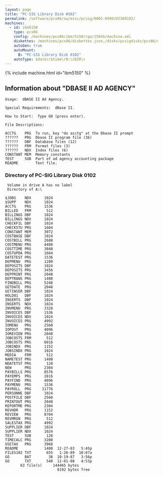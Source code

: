 ```yaml
---
layout: page
title: "PC-SIG Library Disk #102"
permalink: /software/pcx86/sw/misc/pcsig/0001-0999/DISK0102/
machines:
  - id: ibm5150
    type: pcx86
    config: /machines/pcx86/ibm/5150/cga/256kb/machine.xml
    diskettes: /machines/pcx86/diskettes.json,/disks/pcsigdisks/pcx86/diskettes.json
    autoGen: true
    autoMount:
      B: "PC-SIG Library Disk 0102"
    autoType: $date\r$time\rB:\rDIR\r
---
```


{% include machine.html id="ibm5150" %}

## Information about "DBASE II AD AGENCY"

    Usage:  dBASE II Ad Agency.
    
    Special Requirements:  dBase II.
    
    How to Start:  Type GO (press enter).
    
    File Descriptions:
    
    ACCTG    PRG  To run, key "do acctg" at the Dbase II prompt
    ??????   PRG  Dbase II program file (36)
    ??????   DBF  Database files (12)
    ??????   FRM  Format files (3)
    ??????   NDX  Index files (6)
    CONSTANT MEM  Memory constants
    TEST     SUB  Part of ad agency accounting package
    README        Text file.

### Directory of PC-SIG Library Disk 0102

     Volume in drive A has no label
     Directory of A:\

    $JOBS    NDX      1024
    $SUPP    NDX      1024
    ACCTG    PRG      1536
    BILLED   FRM       512
    BILLINGS DBF      1024
    BILLINGS NDX      1024
    CHECKFIL DBF      1024
    CHECKSTU PRG      1664
    CONSTANT MEM      3072
    COSTBASE DBF      1024
    COSTBILL PRG      2688
    COSTMENU PRG      4480
    COSTTIME PRG      3840
    COSTUPDA PRG      1664
    DATETEST PRG      1536
    DEPMENU  PRG      1280
    DEPOSITS DBF      1024
    DEPOSITS PRG      3456
    DEPPRINT PRG      2048
    DEPTRANS PRG      1408
    FINDBILL PRG      5248
    GETDATE  PRG      2048
    GETINSER DBF      1024
    HOLD81   DBF      1024
    INSERTS  DBF      1024
    INSERTS  NDX      1024
    INVMENU  PRG      3328
    INVOICES DBF      1536
    INVOICES NDX      1024
    INVOICES PRG      4992
    IOMENU   PRG      2560
    IOPOST   PRG      4096
    IOREVIEW PRG      2048
    JOBCOSTS FRM       512
    JOBCOSTS PRG      6016
    JOBINDX  PRG      1152
    JOBSINDX PRG      1024
    MEDIA    FRM       512
    NAMETEST PRG      1408
    NDATETST PRG       128
    NEW      PRG      2304
    PAYBILLS PRG      8576
    PAYEMPS  PRG      2816
    PAYFIND  PRG      4096
    PAYMENU  PRG      1536
    PAYROLL  PRG     11776
    PERSONNE DBF      1024
    POSTFILE DBF      2560
    PRINTOUT PRG      2048
    REPORTME PRG      2304
    REVHDR   PRG      1152
    REVIEW   PRG      8704
    REVMRGN  PRG       512
    SALESTAX PRG      4992
    SUPPLIER DBF      1024
    SUPPLIER NDX      1024
    TEST     SUB       128
    TIMECALC PRG      3200
    USETAX   PRG      3968
    README            1408  12-27-83   5:45p
    FILES102 TXT       655   1-26-89  10:07a
    GO       BAT        38  10-19-87   3:56p
    GO       TXT       540  12-01-88   4:53p
           63 file(s)     144465 bytes
                            8192 bytes free
